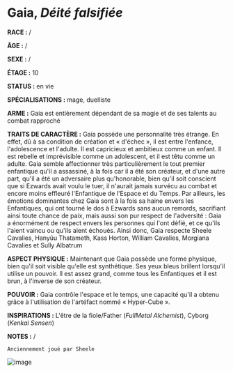 # Gaia, *Déité falsifiée*

**RACE :** /

**ÂGE :** /

**SEXE :** /

**ÉTAGE :** 10

**STATUS :** en vie

**SPÉCIALISATIONS :** mage, duelliste

**ARME :** Gaia est entièrement dépendant de sa magie et de ses talents au combat rapproché

**TRAITS DE CARACTÈRE :** Gaia possède une personnalité très étrange. En effet, dû à sa condition de création et « d'échec », il est entre l'enfance, l'adolescence et l'adulte. Il est capricieux et ambitieux comme un enfant. Il est rebelle et imprévisible comme un adolescent, et il est têtu comme un adulte. Gaia semble affectionner très particulièrement le tout premier enfantique qu'il a assassiné, à la fois car il a été son créateur, et d'une autre part, qu'il a été un adversaire plus qu'honorable, bien qu'il soit conscient que si Ezwards avait voulu le tuer, il n'aurait jamais survécu au combat et encore moins effleuré l'Enfantique de l'Espace et du Temps. Par ailleurs, les émotions dominantes chez Gaia sont à la fois sa haine envers les Enfantiques, qui ont tourné le dos à Ezwards sans aucun remords, sacrifiant ainsi toute chance de paix, mais aussi son pur respect de l'adversité : Gaia a énormément de respect envers les personnes qui l'ont défié, et ce qu'ils l'aient vaincu ou qu'ils aient échoués. Ainsi donc, Gaia respecte Sheele Cavalies, Hanyûu Thatameth, Kass Horton, William Cavalies, Morgiana Cavalies et Sully Albatrum

**ASPECT PHYSIQUE :** Maintenant que Gaia possède une forme physique, bien qu'il soit visible qu'elle est synthétique. Ses yeux bleus brillent lorsqu'il utilise un pouvoir. Il est assez grand, comme tous les Enfantiques et il est brun, à l'inverse de son créateur.

**POUVOIR :** Gaia contrôle l'espace et le temps, une capacité qu'il a obtenu grâce à l'utilisation de l'artéfact nommé « Hyper-Cube ».

**INSPIRATIONS :** L'être de la fiole/Father (*FullMetal Alchemist*), Cyborg (*Kenkai Sensen*)

**NOTES :** /

`Anciennement joué par Sheele`

![image](https://enyxia.alkanife.fr/images/characters/gaia.png)
